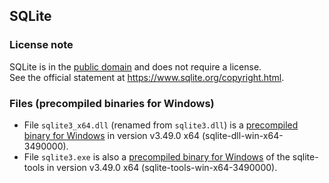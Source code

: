 ## SQLite

### License note

SQLite is in the [public domain](http://en.wikipedia.org/wiki/Public_Domain) and does not require a license.<br>
See the official statement at https://www.sqlite.org/copyright.html.

### Files (precompiled binaries for Windows)

- File `sqlite3_x64.dll` (renamed from `sqlite3.dll`) is a [precompiled binary for Windows](https://www.sqlite.org/download.html) in version v3.49.0 x64 (sqlite-dll-win-x64-3490000).
- File `sqlite3.exe` is also a [precompiled binary for Windows](https://www.sqlite.org/download.html) of the sqlite-tools in version v3.49.0 x64 (sqlite-tools-win-x64-3490000).
